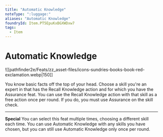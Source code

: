 ```yaml
---
title: "Automatic Knowledge"
noteType: ":luggage:"
aliases: "Automatic Knowledge"
foundryId: Item.PT5EpuKxBGXWDxw7
tags:
  - Item
---
```


# Automatic Knowledge
![[pathfinder2e/Feats/zz_asset-files/icons-sundries-books-book-red-exclamation.webp|150]]

You know basic facts off the top of your head. Choose a skill you're an expert in that has the Recall Knowledge action and for which you have the Assurance feat. You can use the Recall Knowledge action with that skill as a free action once per round. If you do, you must use Assurance on the skill check.

* * *

**Special** You can select this feat multiple times, choosing a different skill each time. You can use Automatic Knowledge with any skills you have chosen, but you can still use Automatic Knowledge only once per round.

